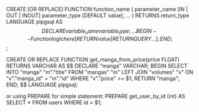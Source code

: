 CREATE [OR REPLACE] FUNCTION function_name (
    parameter_name [IN | OUT | INOUT] parameter_type [DEFAULT value],
    ...
)
RETURNS return_type
LANGUAGE plpgsql
AS $$
DECLARE
    variable_name variable_type;
    ...
BEGIN
    -- Function logic here
    [RETURN value | RETURN QUERY ...];
END;
$$;


CREATE OR REPLACE FUNCTION get_manga_from_price(price FLOAT)
RETURNS VARCHAR
AS $$
	DECLARE
		"manga" VARCHAR;
	BEGIN
		SELECT INTO "manga"
		"m"."title"
		FROM "mangas" "m"
		LEFT JOIN "volumes" "v" ON "v"."manga_id" = "m"."id"
		WHERE "v"."price" >= $1;
	RETURN
		"manga";
	END;
$$ LANGUAGE plpgsql;

or using PREPARE for simple statement: PREPARE get_user_by_id (int) AS
    SELECT * FROM users WHERE id = $1;

